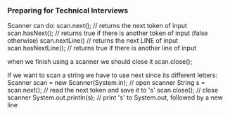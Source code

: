 ### Preparing for Technical Interviews
Scanner can do:
scan.next(); // returns the next token of input
scan.hasNext(); // returns true if there is another token of input (false otherwise)
scan.nextLine() // returns the next LINE of input
scan.hasNextLine(); // returns true if there is another line of input

when we finish using a scanner we should close it
scan.close();

If we want to scan a string we have to use next since its different letters:
Scanner scan = new Scanner(System.in); // open scanner
String s = scan.next(); // read the next token and save it to 's'
scan.close(); // close scanner
System.out.println(s); // print 's' to System.out, followed by a new line
